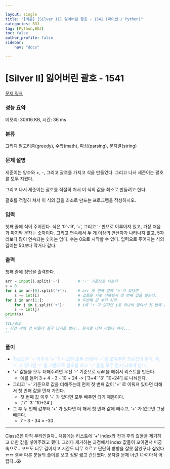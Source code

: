 ```yaml
---

layout: single
title: "[백준] [Silver II] 잃어버린 괄호 - 1541 (파이썬 / Python)"
categories: BOJ
tag: [Python,BOJ]
toc: false
author_profile: false
sidebar:
    nav: "docs"

---
```

# [Silver II] 잃어버린 괄호 - 1541 

[문제 링크](https://www.acmicpc.net/problem/1541) 

### 성능 요약

메모리: 30616 KB, 시간: 36 ms

### 분류

그리디 알고리즘(greedy), 수학(math), 파싱(parsing), 문자열(string)

### 문제 설명

<p>세준이는 양수와 +, -, 그리고 괄호를 가지고 식을 만들었다. 그리고 나서 세준이는 괄호를 모두 지웠다.</p>

<p>그리고 나서 세준이는 괄호를 적절히 쳐서 이 식의 값을 최소로 만들려고 한다.</p>

<p>괄호를 적절히 쳐서 이 식의 값을 최소로 만드는 프로그램을 작성하시오.</p>

### 입력 

 <p>첫째 줄에 식이 주어진다. 식은 ‘0’~‘9’, ‘+’, 그리고 ‘-’만으로 이루어져 있고, 가장 처음과 마지막 문자는 숫자이다. 그리고 연속해서 두 개 이상의 연산자가 나타나지 않고, 5자리보다 많이 연속되는 숫자는 없다. 수는 0으로 시작할 수 있다. 입력으로 주어지는 식의 길이는 50보다 작거나 같다.</p>

### 출력 

 <p>첫째 줄에 정답을 출력한다.</p>


```python
arr = input().split('-')        # '-' 기준으로 나눈다
s = 0
for i in arr[0].split('+'):     # arr 첫 번째 값에 '+'가 있다면
    s += int(i)                 # 값들을 서로 더해줘서 첫 번째 값을 얻는다.
for i in arr[1:]:               # 두번째 값 부터 시작
    for j in i.split('+'):      # i에 '+'가 있다면 j로 하나씩 받아서 첫 번째 값 s에 모두 빼준다.
    s -= int(j)
print(s)
'''
TIL/회고
- 시간 내에 안 떠올라 결국 답지를 봤다.. 문자열 너무 어렵다 하아...
'''
```

### 풀이

* <span style="color:#baddfe">최솟값은 '-' 이후에 '+' 가 나오면 모두 더해서 '-' 를 붙여주면 최솟값이 된다. 즉, '-' 가 있다면 '-' 를 기준으로 괄호를 치고 '+' 들을 모두 먼저 더해야 한다.</span>
* '+' 값들을 모두 더해주려면 우선 '-' 기준으로 split을 해줘서 리스트를 만든다.
   * 예를 들어 3 + 4 - 3 - 10 + 24 -> ['3+4' '3' '10+24'] 로 나눠진다.
* 그리고 '+' 기준으로 값을 더해주는데 먼저 첫 번째 값이 '+' 로 이뤄져 있다면 더해서 첫 번째 값을 먼저 가진다.
  * 첫 번째 값 이후 '-' 가 있다면 모두 빼주면 되기 때문이다.
  * ['7' '3' '10+24']
* 그 후 두 번째 값부터 '+' 가 있다면 더 해서 첫 번째 값에 빼주고, '+' 가 없으면 그냥 빼준다.
  * 7 - 3 - 34 = -30

---
Class3은 아직 무리인걸까.. 처음에는 리스트에 '+' index와 전과 후의 값들을 제거하고 더한 값을 넣어주려고 했다. 그러다 제거하는 과정에서 index 값들이 꼬이면서 미궁 속으로.. 코드도 너무 길어지고 시간도 너무 흐르고 단단히 방향을 잘못 잡았구나 싶었다 ㅠㅠ 결국 다른 분들의 풀이를 보고 정말 짧고 간단했다.
문자열 문제 너란 녀석 아직 어렵다..😭
